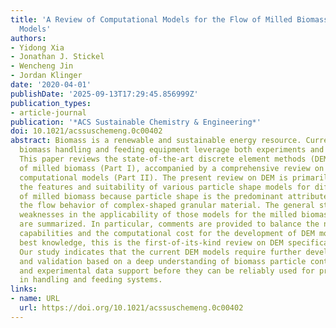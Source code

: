 ```yaml
---
title: 'A Review of Computational Models for the Flow of Milled Biomass Part I: Discrete-Particle
  Models'
authors:
- Yidong Xia
- Jonathan J. Stickel
- Wencheng Jin
- Jordan Klinger
date: '2020-04-01'
publishDate: '2025-09-13T17:29:45.856999Z'
publication_types:
- article-journal
publication: '*ACS Sustainable Chemistry & Engineering*'
doi: 10.1021/acssuschemeng.0c00402
abstract: Biomass is a renewable and sustainable energy resource. Current design of
  biomass handling and feeding equipment leverage both experiments and numerical modeling.
  This paper reviews the state-of-the-art discrete element methods (DEM) for the flow
  of milled biomass (Part I), accompanied by a comprehensive review on continuum-based
  computational models (Part II). The present review on DEM is primarily focused on
  the features and suitability of various particle shape models for different types
  of milled biomass because particle shape is the predominant attribute controlling
  the flow behavior of complex-shaped granular material. The general strengths and
  weaknesses in the applicability of those models for the milled biomass modeling
  are summarized. In particular, comments are provided to balance the numerical model
  capabilities and the computational cost for the development of DEM models. To our
  best knowledge, this is the first-of-its-kind review on DEM specifically for biomass.
  Our study indicates that the current DEM models require further development, calibration,
  and validation based on a deep understanding of biomass particle contact mechanics
  and experimental data support before they can be reliably used for predictive simulations
  in handling and feeding systems.
links:
- name: URL
  url: https://doi.org/10.1021/acssuschemeng.0c00402
---
```

